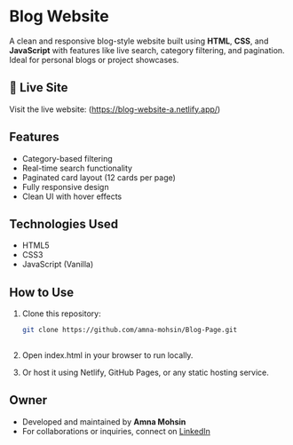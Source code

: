 # Blog Website

A clean and responsive blog-style website built using **HTML**, **CSS**, and **JavaScript** with features like live search, category filtering, and pagination. Ideal for personal blogs or project showcases.

## 🔗 Live Site
Visit the live website: (https://blog-website-a.netlify.app/)

##  Features

-  Category-based filtering  
-  Real-time search functionality  
-  Paginated card layout (12 cards per page)  
-  Fully responsive design  
-  Clean UI with hover effects

##  Technologies Used

- HTML5  
- CSS3  
- JavaScript (Vanilla)

##  How to Use

1. Clone this repository:
   ```bash
   git clone https://github.com/amna-mohsin/Blog-Page.git
  

2. Open index.html in your browser to run locally.

3. Or host it using Netlify, GitHub Pages, or any static hosting service.

## Owner

* Developed and maintained by **Amna Mohsin**
* For collaborations or inquiries, connect on [LinkedIn](https://www.linkedin.com/in/amna-m98/)

